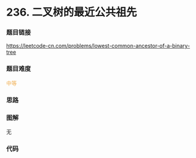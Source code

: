 # 236. 二叉树的最近公共祖先

### 题目链接

https://leetcode-cn.com/problems/lowest-common-ancestor-of-a-binary-tree

### 题目难度

<font color=#F0AD4E>中等</font>

### 思路



### 图解

无

### 代码

```python
```
